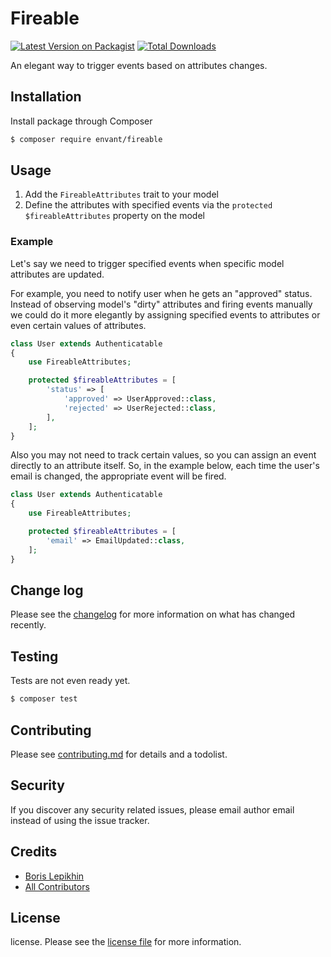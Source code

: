# Fireable

[![Latest Version on Packagist][ico-version]][link-packagist]
[![Total Downloads][ico-downloads]][link-downloads]

An elegant way to trigger events based on attributes changes.

## Installation

Install package through Composer

``` bash
$ composer require envant/fireable
```

## Usage

1. Add the `FireableAttributes` trait to your model
2. Define the attributes with specified events via the `protected $fireableAttributes` property on the model

### Example

Let's say we need to trigger specified events when specific model attributes are updated.

For example, you need to notify user when he gets an "approved" status. Instead of observing model's "dirty" attributes and firing events manually we could do it more elegantly by assigning specified events to attributes or even certain values of attributes.

```php
class User extends Authenticatable
{
    use FireableAttributes;

    protected $fireableAttributes = [
        'status' => [
            'approved' => UserApproved::class,
            'rejected' => UserRejected::class,
        ],
    ];
}
```

Also you may not need to track certain values, so you can assign an event directly to an attribute itself. So, in the example below, each time the user's email is changed, the appropriate event will be fired.

```php
class User extends Authenticatable
{
    use FireableAttributes;

    protected $fireableAttributes = [
        'email' => EmailUpdated::class,
    ];
}
```

## Change log

Please see the [changelog](changelog.md) for more information on what has changed recently.

## Testing

Tests are not even ready yet.

``` bash
$ composer test
```

## Contributing

Please see [contributing.md](contributing.md) for details and a todolist.

## Security

If you discover any security related issues, please email author email instead of using the issue tracker.

## Credits

- [Boris Lepikhin][link-author]
- [All Contributors][link-contributors]

## License

license. Please see the [license file](license.md) for more information.

[ico-version]: https://img.shields.io/packagist/v/envant/fireable.svg?style=flat-square
[ico-downloads]: https://img.shields.io/packagist/dt/envant/fireable.svg?style=flat-square

[link-packagist]: https://packagist.org/packages/envant/fireable
[link-downloads]: https://packagist.org/packages/envant/fireable
[link-author]: https://github.com/envant
[link-contributors]: ../../contributors
